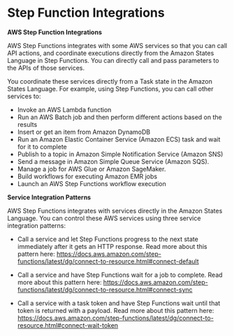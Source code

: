 # Step Function Integrations

**AWS Step Function Integrations**

AWS Step Functions integrates with some AWS services so that you can call API actions, and coordinate executions directly from the Amazon States Language in Step Functions. You can directly call and pass parameters to the APIs of those services.

You coordinate these services directly from a Task state in the Amazon States Language. For example, using Step Functions, you can call other services to: 

- Invoke an AWS Lambda function
- Run an AWS Batch job and then perform different actions based on the results
- Insert or get an item from Amazon DynamoDB
- Run an Amazon Elastic Container Service (Amazon ECS) task and wait for it to complete
- Publish to a topic in Amazon Simple Notification Service (Amazon SNS)
- Send a message in Amazon Simple Queue Service (Amazon SQS).
- Manage a job for AWS Glue or Amazon SageMaker.
- Build workflows for executing Amazon EMR jobs
- Launch an AWS Step Functions workflow execution

**Service Integration Patterns**

AWS Step Functions integrates with services directly in the Amazon States Language. You can control these AWS services using three service integration patterns:

- Call a service and let Step Functions progress to the next state immediately after it gets an HTTP response. Read more about this pattern here: 
https://docs.aws.amazon.com/step-functions/latest/dg/connect-to-resource.html#connect-default

- Call a service and have Step Functions wait for a job to complete. Read more about this pattern here: 
https://docs.aws.amazon.com/step-functions/latest/dg/connect-to-resource.html#connect-sync

- Call a service with a task token and have Step Functions wait until that token is returned with a payload. Read more about this pattern here: 
https://docs.aws.amazon.com/step-functions/latest/dg/connect-to-resource.html#connect-wait-token